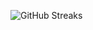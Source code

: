 ![GitHub Streaks](https://github-streaks-mqc9.onrender.com/streak/happilli/image?theme=midnight&cache_bust=1743369981&lang=ja)
